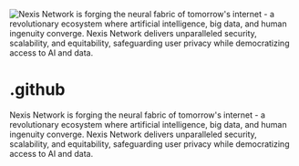 ![Nexis Network is forging the neural fabric of tomorrow's internet - a revolutionary ecosystem where artificial intelligence, big data, and human ingenuity converge. Nexis Network delivers unparalleled security, scalability, and equitability, safeguarding user privacy while democratizing access to AI and data. ](relative%20https://github.com/Nexis-Network/internal-doc/blob/main/download.spline.png?raw=true "Nexis Network")
# .github
Nexis Network is forging the neural fabric of tomorrow's internet - a revolutionary ecosystem where artificial intelligence, big data, and human ingenuity converge. Nexis Network delivers unparalleled security, scalability, and equitability, safeguarding user privacy while democratizing access to AI and data. 

